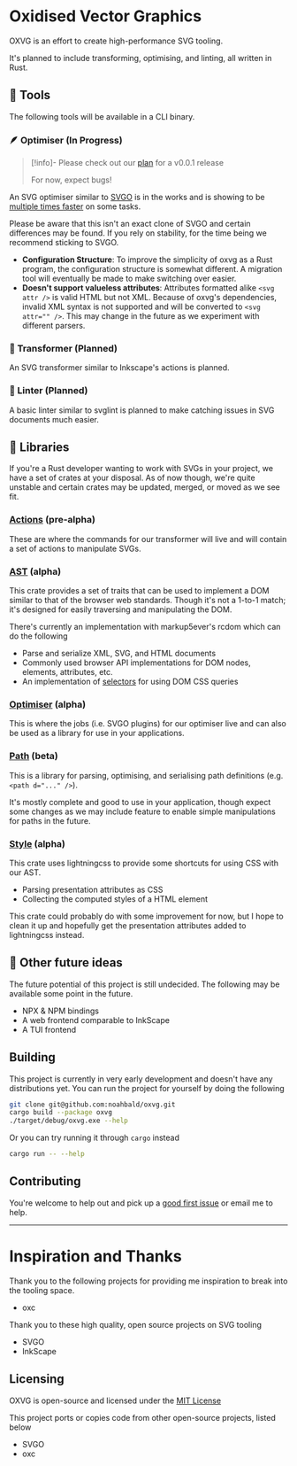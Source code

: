 # Oxidised Vector Graphics

OXVG is an effort to create high-performance SVG tooling.

It's planned to include transforming, optimising, and linting, all written in Rust.

## 🎯 Tools

The following tools will be available in a CLI binary.

### 🪶 Optimiser (In Progress)

> [!info]- Please check out our [plan](https://github.com/noahbald/oxvg/milestone/1) for a v0.0.1 release
>
> For now, expect bugs!

An SVG optimiser similar to [SVGO](https://github.com/svg/svgo) is in the works and is showing to be [multiple times faster](https://github.com/noahbald/oxvg/wiki/Benchmarks) on some tasks.

Please be aware that this isn't an exact clone of SVGO and certain differences may be found. If you rely on stability, for the time being we recommend sticking to SVGO.

- **Configuration Structure**: To improve the simplicity of oxvg as a Rust program, the configuration structure is somewhat different. A migration tool will eventually be made to make switching over easier.
- **Doesn't support valueless attributes**: Attributes formatted alike `<svg attr />` is valid HTML but not XML. Because of oxvg's dependencies, invalid XML syntax is not supported and will be converted to `<svg attr="" />`. This may change in the future as we experiment with different parsers.

### 🤖 Transformer (Planned)

An SVG transformer similar to Inkscape's actions is planned.

### 🧹 Linter (Planned)

A basic linter similar to svglint is planned to make catching issues in SVG documents much easier.

## 📖 Libraries

If you're a Rust developer wanting to work with SVGs in your project, we have a set of crates at your disposal.
As of now though, we're quite unstable and certain crates may be updated, merged, or moved as we see fit.

### [Actions](https://github.com/noahbald/oxvg/tree/main/crates/oxvg_actions) (pre-alpha)

These are where the commands for our transformer will live and will contain a set of actions to manipulate SVGs.

### [AST](https://github.com/noahbald/oxvg/tree/main/crates/oxvg_ast) (alpha)

This crate provides a set of traits that can be used to implement a DOM similar to that of the browser web standards. Though it's not a 1-to-1 match; it's designed for easily traversing and manipulating the DOM.

There's currently an implementation with markup5ever's rcdom which can do the following

- Parse and serialize XML, SVG, and HTML documents
- Commonly used browser API implementations for DOM nodes, elements, attributes, etc.
- An implementation of [selectors](https://docs.rs/selectors/0.26.0/selectors/) for using DOM CSS queries

### [Optimiser](https://github.com/noahbald/oxvg/tree/main/crates/oxvg_optimiser) (alpha)

This is where the jobs (i.e. SVGO plugins) for our optimiser live and can also be used as a library for use in your applications.

### [Path](https://github.com/noahbald/oxvg/tree/main/crates/oxvg_path) (beta)

This is a library for parsing, optimising, and serialising path definitions (e.g. `<path d="..." />`).

It's mostly complete and good to use in your application, though expect some changes as we may include feature to enable simple manipulations for paths in the future.

### [Style](https://github.com/noahbald/oxvg/tree/main/crates/oxvg_style/src) (alpha)

This crate uses lightningcss to provide some shortcuts for using CSS with our AST.

- Parsing presentation attributes as CSS
- Collecting the computed styles of a HTML element

This crate could probably do with some improvement for now, but I hope to clean it up and hopefully get the presentation attributes added to lightningcss instead.

## 💭 Other future ideas

The future potential of this project is still undecided. The following may be available some point in the future.

- NPX & NPM bindings
- A web frontend comparable to InkScape
- A TUI frontend

## Building

This project is currently in very early development and doesn't have any distributions yet.
You can run the project for yourself by doing the following

```sh
git clone git@github.com:noahbald/oxvg.git
cargo build --package oxvg
./target/debug/oxvg.exe --help
```

Or you can try running it through `cargo` instead

```sh
cargo run -- --help
```

## Contributing

You're welcome to help out and pick up a [good first issue](https://github.com/noahbald/oxvg/labels/good%20first%20issue) or email me to help.

---

# Inspiration and Thanks

Thank you to the following projects for providing me inspiration to break into the tooling space.

- oxc

Thank you to these high quality, open source projects on SVG tooling

- SVGO
- InkScape

## Licensing

OXVG is open-source and licensed under the [MIT License](./LICENSE)

This project ports or copies code from other open-source projects, listed below

- SVGO
- oxc
